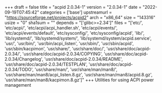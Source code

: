 +++
draft = false
title = "acpid 2.0.34-1"
version = "2.0.34-1"
date = "2022-09-19T07:45:42"
categories = ['base']
upstreamurl = "https://sourceforge.net/projects/acpid2"
arch = "x86_64"
size = "143316"
usize = "0"
sha1sum = ""
depends = "['glibc>=2.34']"
files = "['etc/', 'etc/acpi/', 'etc/acpi/acpi_handler.sh', 'etc/acpi/events/', 'etc/acpi/events/default', 'etc/sysconfig/', 'etc/sysconfig/acpid', 'lib/', 'lib/systemd/', 'lib/systemd/system/', 'lib/systemd/system/acpid.service', 'usr/', 'usr/bin/', 'usr/bin/acpi_listen', 'usr/sbin/', 'usr/sbin/acpid', 'usr/sbin/kacpimon', 'usr/share/', 'usr/share/doc/', 'usr/share/doc/acpid-2.0.34/', 'usr/share/doc/acpid-2.0.34/COPYING', 'usr/share/doc/acpid-2.0.34/Changelog', 'usr/share/doc/acpid-2.0.34/README', 'usr/share/doc/acpid-2.0.34/TESTPLAN', 'usr/share/doc/acpid-2.0.34/TODO', 'usr/share/man/', 'usr/share/man/man8/', 'usr/share/man/man8/acpi_listen.8.gz', 'usr/share/man/man8/acpid.8.gz', 'usr/share/man/man8/kacpimon.8.gz']"
+++
Utilities for using ACPI power management